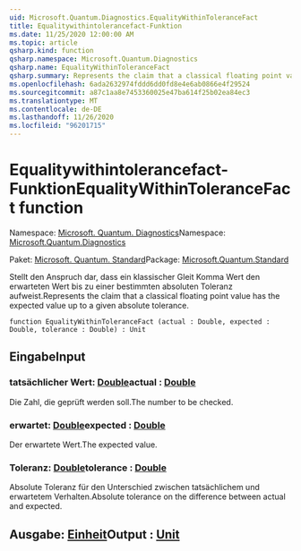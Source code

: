 ```yaml
---
uid: Microsoft.Quantum.Diagnostics.EqualityWithinToleranceFact
title: Equalitywithintolerancefact-Funktion
ms.date: 11/25/2020 12:00:00 AM
ms.topic: article
qsharp.kind: function
qsharp.namespace: Microsoft.Quantum.Diagnostics
qsharp.name: EqualityWithinToleranceFact
qsharp.summary: Represents the claim that a classical floating point value has the expected value up to a given absolute tolerance.
ms.openlocfilehash: 6ada2632974fddd6dd0fd8e4e6ab0866e4f29524
ms.sourcegitcommit: a87c1aa8e7453360025e47ba614f25b02ea84ec3
ms.translationtype: MT
ms.contentlocale: de-DE
ms.lasthandoff: 11/26/2020
ms.locfileid: "96201715"
---
```

# <a name="equalitywithintolerancefact-function"></a><span data-ttu-id="031b4-102">Equalitywithintolerancefact-Funktion</span><span class="sxs-lookup"><span data-stu-id="031b4-102">EqualityWithinToleranceFact function</span></span>

<span data-ttu-id="031b4-103">Namespace: [Microsoft. Quantum. Diagnostics](xref:Microsoft.Quantum.Diagnostics)</span><span class="sxs-lookup"><span data-stu-id="031b4-103">Namespace: [Microsoft.Quantum.Diagnostics](xref:Microsoft.Quantum.Diagnostics)</span></span>

<span data-ttu-id="031b4-104">Paket: [Microsoft. Quantum. Standard](https://nuget.org/packages/Microsoft.Quantum.Standard)</span><span class="sxs-lookup"><span data-stu-id="031b4-104">Package: [Microsoft.Quantum.Standard](https://nuget.org/packages/Microsoft.Quantum.Standard)</span></span>


<span data-ttu-id="031b4-105">Stellt den Anspruch dar, dass ein klassischer Gleit Komma Wert den erwarteten Wert bis zu einer bestimmten absoluten Toleranz aufweist.</span><span class="sxs-lookup"><span data-stu-id="031b4-105">Represents the claim that a classical floating point value has the expected value up to a given absolute tolerance.</span></span>

```qsharp
function EqualityWithinToleranceFact (actual : Double, expected : Double, tolerance : Double) : Unit
```


## <a name="input"></a><span data-ttu-id="031b4-106">Eingabe</span><span class="sxs-lookup"><span data-stu-id="031b4-106">Input</span></span>

### <a name="actual--double"></a><span data-ttu-id="031b4-107">tatsächlicher Wert: [Double](xref:microsoft.quantum.lang-ref.double)</span><span class="sxs-lookup"><span data-stu-id="031b4-107">actual : [Double](xref:microsoft.quantum.lang-ref.double)</span></span>

<span data-ttu-id="031b4-108">Die Zahl, die geprüft werden soll.</span><span class="sxs-lookup"><span data-stu-id="031b4-108">The number to be checked.</span></span>


### <a name="expected--double"></a><span data-ttu-id="031b4-109">erwartet: [Double](xref:microsoft.quantum.lang-ref.double)</span><span class="sxs-lookup"><span data-stu-id="031b4-109">expected : [Double](xref:microsoft.quantum.lang-ref.double)</span></span>

<span data-ttu-id="031b4-110">Der erwartete Wert.</span><span class="sxs-lookup"><span data-stu-id="031b4-110">The expected value.</span></span>


### <a name="tolerance--double"></a><span data-ttu-id="031b4-111">Toleranz: [Double](xref:microsoft.quantum.lang-ref.double)</span><span class="sxs-lookup"><span data-stu-id="031b4-111">tolerance : [Double](xref:microsoft.quantum.lang-ref.double)</span></span>

<span data-ttu-id="031b4-112">Absolute Toleranz für den Unterschied zwischen tatsächlichem und erwartetem Verhalten.</span><span class="sxs-lookup"><span data-stu-id="031b4-112">Absolute tolerance on the difference between actual and expected.</span></span>



## <a name="output--unit"></a><span data-ttu-id="031b4-113">Ausgabe: [Einheit](xref:microsoft.quantum.lang-ref.unit)</span><span class="sxs-lookup"><span data-stu-id="031b4-113">Output : [Unit](xref:microsoft.quantum.lang-ref.unit)</span></span>

